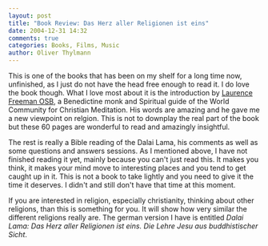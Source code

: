 ```yaml
---
layout: post
title: "Book Review: Das Herz aller Religionen ist eins"
date: 2004-12-31 14:32
comments: true
categories: Books, Films, Music
author: Oliver Thylmann
---
```



This is one of the books that has been on my shelf for a long time now, unfinished, as I just do not have the head free enough to read it. I do love the book though. What I love most about it is the introduction by [Laurence Freeman OSB](http://www.google.com/search?q=Laurence+Freeman+OSB&amp;ie=UTF-8&amp;oe=UTF-8), a Benedictine monk and Spiritual guide of the World Community for Christian Meditation. His words are amazing and he gave me a new viewpoint on relgion. This is not to downplay the real part of the book but these 60 pages are wonderful to read and amazingly insightful.

The rest is really a Bible reading of the Dalai Lama, his comments as well as some questions and answers sessions. As I mentioned above, I have not finished reading it yet, mainly because you can't just read this. It makes you think, it makes your mind move to interesting places and you tend to get caught up in it. This is not a book to take lightly and you need to give it the time it deserves. I didn't and still don't have that time at this moment.

If you are interested in religion, especially christianity, thinking about other religions, than this is something for you. It will show how very similar the different religions really are. The german version I have is entitled *Dalai Lama: Das Herz aller Religionen ist eins. Die Lehre Jesu aus buddhistischer Sicht*.


